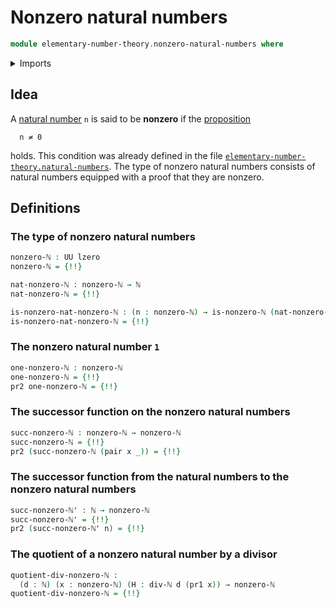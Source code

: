 # Nonzero natural numbers

```agda
module elementary-number-theory.nonzero-natural-numbers where
```

<details><summary>Imports</summary>

```agda
open import elementary-number-theory.divisibility-natural-numbers
open import elementary-number-theory.natural-numbers

open import foundation.dependent-pair-types
open import foundation.universe-levels
```

</details>

## Idea

A [natural number](elementary-number-theory.natural-numbers.md) `n` is said to
be **nonzero** if the [proposition](foundation.propositions.md)

```text
  n ≠ 0
```

holds. This condition was already defined in the file
[`elementary-number-theory.natural-numbers`](elementary-number-theory.natural-numbers.md).
The type of nonzero natural numbers consists of natural numbers equipped with a
proof that they are nonzero.

## Definitions

### The type of nonzero natural numbers

```agda
nonzero-ℕ : UU lzero
nonzero-ℕ = {!!}

nat-nonzero-ℕ : nonzero-ℕ → ℕ
nat-nonzero-ℕ = {!!}

is-nonzero-nat-nonzero-ℕ : (n : nonzero-ℕ) → is-nonzero-ℕ (nat-nonzero-ℕ n)
is-nonzero-nat-nonzero-ℕ = {!!}
```

### The nonzero natural number `1`

```agda
one-nonzero-ℕ : nonzero-ℕ
one-nonzero-ℕ = {!!}
pr2 one-nonzero-ℕ = {!!}
```

### The successor function on the nonzero natural numbers

```agda
succ-nonzero-ℕ : nonzero-ℕ → nonzero-ℕ
succ-nonzero-ℕ = {!!}
pr2 (succ-nonzero-ℕ (pair x _)) = {!!}
```

### The successor function from the natural numbers to the nonzero natural numbers

```agda
succ-nonzero-ℕ' : ℕ → nonzero-ℕ
succ-nonzero-ℕ' = {!!}
pr2 (succ-nonzero-ℕ' n) = {!!}
```

### The quotient of a nonzero natural number by a divisor

```agda
quotient-div-nonzero-ℕ :
  (d : ℕ) (x : nonzero-ℕ) (H : div-ℕ d (pr1 x)) → nonzero-ℕ
quotient-div-nonzero-ℕ = {!!}
```
